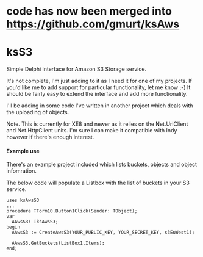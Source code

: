 # code has now been merged into https://github.com/gmurt/ksAws

# ksS3
Simple Delphi interface for Amazon S3 Storage service.

It's not complete, I'm just adding to it as I need it for one of my projects.  If you'd like me to add support for particular functionality, let me know ;-) It should be fairly easy to extend the interface and add more functionality.

I'll be adding in some code I've written in another project which deals with the uploading of objects.

Note. This is currently for XE8 and newer as it relies on the Net.UrlClient and Net.HttpClient units.  I'm sure I can make it compatible with Indy however if there's enough interest.

#### Example use

There's an example project included which lists buckets, objects and object infomration. 

The below code will populate a Listbox with the list of buckets in your S3 service.

```
uses ksAwsS3
...
procedure TForm10.Button1Click(Sender: TObject);
var
  AAwsS3: IksAwsS3;
begin
  AAwsS3 := CreateAwsS3(YOUR_PUBLIC_KEY, YOUR_SECRET_KEY, s3EuWest1);

  AAwsS3.GetBuckets(ListBox1.Items);
end;




 ```
